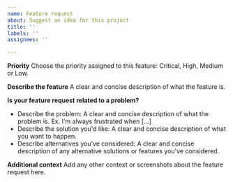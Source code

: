 ```yaml
---
name: Feature request
about: Suggest an idea for this project
title: ''
labels: ''
assignees: ''

---
```


**Priority**
 Choose the priority assigned to this feature: Critical, High, Medium or Low.

**Describe the feature**
A clear and concise description of what the feature is.

**Is your feature request related to a problem?**
 - Describe the problem: A clear and concise description of what the problem is. Ex. I'm always frustrated when [...]
 - Describe the solution you'd like: A clear and concise description of what you want to happen.
 - Describe alternatives you've considered: A clear and concise description of any alternative solutions or features you've considered.

**Additional context**
Add any other context or screenshots about the feature request here.
